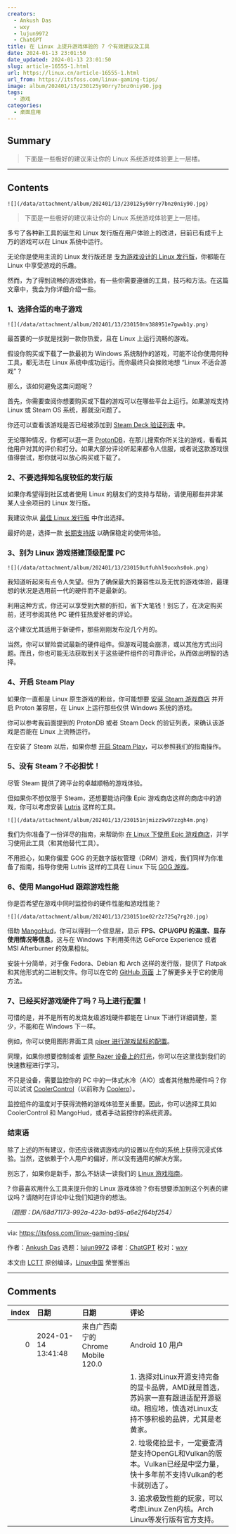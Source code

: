 ```yaml
---
creators:
  - Ankush Das
  - wxy
  - lujun9972
  - ChatGPT
title: 在 Linux 上提升游戏体验的 7 个有效建议及工具
date: 2024-01-13 23:01:50
date_updated: 2024-01-13 23:01:50
slug: article-16555-1.html
url: https://linux.cn/article-16555-1.html
url_from: https://itsfoss.com/linux-gaming-tips/
image: album/202401/13/230125y90rry7bnz0niy90.jpg
tags:
  - 游戏
categories:
  - 桌面应用
---
```


## Summary

> 下面是一些极好的建议来让你的 Linux 系统游戏体验更上一层楼。

***

<!-- more -->

## Contents

`![](/data/attachment/album/202401/13/230125y90rry7bnz0niy90.jpg)`

> 
> 下面是一些极好的建议来让你的 Linux 系统游戏体验更上一层楼。
> 
> 
> 

多亏了各种新工具的诞生和 Linux 发行版在用户体验上的改进，目前已有成千上万的游戏可以在 Linux 系统中运行。

无论你是使用主流的 Linux 发行版还是 [专为游戏设计的 Linux 发行版](https://itsfoss.com/linux-gaming-distributions/)，你都能在 Linux 中享受游戏的乐趣。

然而，为了得到流畅的游戏体验，有一些你需要遵循的工具，技巧和方法。在这篇文章中，我会为你详细介绍一些。

### 1、选择合适的电子游戏

`![](/data/attachment/album/202401/13/230150nv388951e7gwwb1y.png)`

最首要的一步就是找到一款你热爱，且在 Linux 上运行流畅的游戏。

假设你购买或下载了一款最初为 Windows 系统制作的游戏，可能不论你使用何种工具，都无法在 Linux 系统中成功运行。而你最终只会挫败地想 “Linux 不适合游戏” ?

那么，该如何避免这类问题呢？

首先，你需要查阅你想要购买或下载的游戏可以在哪些平台上运行。如果游戏支持 Linux 或 Steam OS 系统，那就没问题了。

你还可以查看该游戏是否已经被添加到 [Steam Deck 验证列表](https://store.steampowered.com/greatondeck/) 中。

无论哪种情况，你都可以逛一逛 [ProtonDB](https://www.protondb.com/)，在那儿搜索你所关注的游戏，看看其他用户对其的评价和打分。如果大部分评论听起来都令人信服，或者说这款游戏很值得尝试，那你就可以放心购买或下载了。

### 2、不要选择知名度较低的发行版

如果你希望得到社区或者使用 Linux 的朋友们的支持与帮助，请使用那些并非某某人业余项目的 Linux 发行版。

我建议你从 [最佳 Linux 发行版](https://itsfoss.com/best-linux-distributions/) 中作出选择。

最好的是，选择一款 [长期支持版](https://itsfoss.com/long-term-support-lts/) 以确保稳定的使用体验。

### 3、别为 Linux 游戏搭建顶级配置 PC

`![](/data/attachment/album/202401/13/230150utfuhhl9ooxhs0ok.png)`

我知道听起来有点令人失望。但为了确保最大的兼容性以及无忧的游戏体验，最理想的状况是选用前一代的硬件而不是最新的。

利用这种方式，你还可以享受到大额的折扣，省下大笔钱！别忘了，在决定购买前，还可参阅其他 PC 硬件狂热爱好者的评论。

这个建议尤其适用于新硬件，那些刚刚发布没几个月的。

当然，你可以冒险尝试最新的硬件组件。但游戏可能会崩溃，或以其他方式出问题。而且，你也可能无法获取到关于这些硬件组件的可靠评论，从而做出明智的选择。

### 4、开启 Steam Play

如果你一直都是 Linux 原生游戏的粉丝，你可能想要 [安装 Steam 游戏商店](https://itsfoss.com/install-steam-ubuntu-linux/) 并开启 Proton 兼容层，在 Linux 上运行那些仅供 Windows 系统的游戏。

你可以参考我前面提到的 ProtonDB 或者 Steam Deck 的验证列表，来确认该游戏是否能在 Linux 上流畅运行。

在安装了 Steam 以后，如果你想 [开启 Steam Play](https://itsfoss.com/steam-play/)，可以参照我们的指南操作。

### 5、没有 Steam？不必担忧！

尽管 Steam 提供了跨平台的卓越顺畅的游戏体验。

但如果你不想仅限于 Steam，还想要能访问像 Epic 游戏商店这样的商店中的游戏，你可以考虑安装 [Lutris](https://lutris.net/) 这样的工具。

`![](/data/attachment/album/202401/13/230151njmizz9w97zzgh4m.png)`

我们为你准备了一份详尽的指南，来帮助你 [在 Linux 下使用 Epic 游戏商店](https://itsfoss.com/epic-games-linux/)，并学习使用此工具（和其他替代工具）。

不用担心，如果你偏爱 GOG 的无数字版权管理（DRM）游戏，我们同样为你准备了指南，指导你使用 Lutris 这样的工具在 Linux 下玩 [GOG 游戏](https://itsfoss.com/play-gog-games-linux/)。

### 6、使用 MangoHud 跟踪游戏性能

你是否希望在游戏中同时监控你的硬件性能和游戏性能？

`![](/data/attachment/album/202401/13/230151oe02r2z725q7rg20.jpg)`

借助 [MangoHud](https://github.com/flightlessmango/MangoHud)，你可以得到一个信息层，显示 **FPS、CPU/GPU 的温度、显存使用情况等信息**，这与在 Windows 下利用英伟达 GeForce Experience 或者 MSI Afterburner 的效果相似。

安装十分简单，对于像 Fedora、Debian 和 Arch 这样的发行版，提供了 Flatpak 和其他形式的二进制文件。你可以在它的 [GitHub 页面](https://github.com/flightlessmango/MangoHud) 上了解更多关于它的使用方法。

### 7、已经买好游戏硬件了吗？马上进行配置！

可惜的是，并不是所有的发烧友级游戏硬件都能在 Linux 下进行详细调整，至少，不能和在 Windows 下一样。

例如，你可以使用图形界面工具 [piper 进行游戏鼠标的配置](https://itsfoss.com/piper-configure-gaming-mouse-linux/)。

同理，如果你想要控制或者 [调整 Razer 设备上的灯光](https://itsfoss.com/set-up-razer-devices-linux/)，你可以在这里找到我们的快速教程进行学习。

不只是设备，需要监控你的 PC 中的一体式水冷（AIO）或者其他散热硬件吗？你可以试试 [CoolerControl](https://gitlab.com/coolercontrol/coolercontrol)（以前称为 [Coolero](https://itsfoss.com/coolero/)）。

监控组件的温度对于获得流畅的游戏体验至关重要。因此，你可以选择工具如 CoolerControl 和 MangoHud，或者手动监控你的系统资源。

### 结束语

除了上述的所有建议，你还应该微调游戏内的设置以在你的系统上获得沉浸式体验。当然，这依赖于个人用户的偏好，所以没有通用的解决方案。

别忘了，如果你是新手，那么不妨读一读我们的 [Linux 游戏指南](https://itsfoss.com/linux-gaming-guide/)。

? 你最喜欢用什么工具来提升你的 Linux 游戏体验？你有想要添加到这个列表的建议吗？请随时在评论中让我们知道你的想法。

*（题图：DA/68d71173-992a-423a-bd95-a6e2f64bf254）*

---

via: <https://itsfoss.com/linux-gaming-tips/>

作者：[Ankush Das](https://itsfoss.com/author/ankush/) 选题：[lujun9972](https://github.com/lujun9972) 译者：[ChatGPT](https://github.com/ChatGPT) 校对：[wxy](https://github.com/wxy)

本文由 [LCTT](https://github.com/LCTT/TranslateProject) 原创编译，[Linux中国](https://linux.cn/) 荣誉推出

***

## Comments

|   index | 日期                | 日期                                               | 评论                                                                                                                                                                                                    |
|--------:|:--------------------|:---------------------------------------------------|:--------------------------------------------------------------------------------------------------------------------------------------------------------------------------------------------------------|
|       0 | 2024-01-14 13:41:48 | 来自广西南宁的 Chrome Mobile 120.0|Android 10 用户 | 补充几个Tips：<br />                                                                                                                         |
|         |                     |                                                    | 1. 选择对Linux开源支持完备的显卡品牌，AMD就是首选，苏妈家一直有跟进适配开源驱动。相应地，慎选对Linux支持不够积极的品牌，尤其是老黄家。<br />                                                            |
|         |                     |                                                    | 2. 垃圾佬捡显卡，一定要查清楚支持OpenGL和Vulkan的版本。Vulkan已经是中坚力量，快十多年前不支持Vulkan的老卡就别选了。<br />     |
|         |                     |                                                    | 3. 追求极致性能的玩家，可以考虑Linux Zen内核。Arch Linux等发行版有官方支持。                                                                                            |
